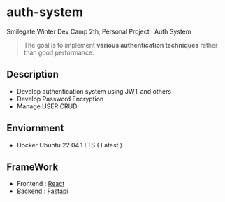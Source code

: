 # auth-system
Smilegate Winter Dev Camp 2th, Personal Project : Auth System
> The goal is to implement <strong>various authentication techniques</strong> rather than good performance.

## Description
* Develop authentication system using JWT and others
* Develop Password Encryption
* Manage USER CRUD

## Enviornment
* Docker Ubuntu 22.04.1 LTS ( Latest )

## FrameWork
* Frontend : [React][React]
* Backend : [Fastapi][Fastapi]

[react]: https://github.com/facebook/react "Go react github"
[Fastapi]: https://github.com/tiangolo/fastapi "Go fastapi github"
